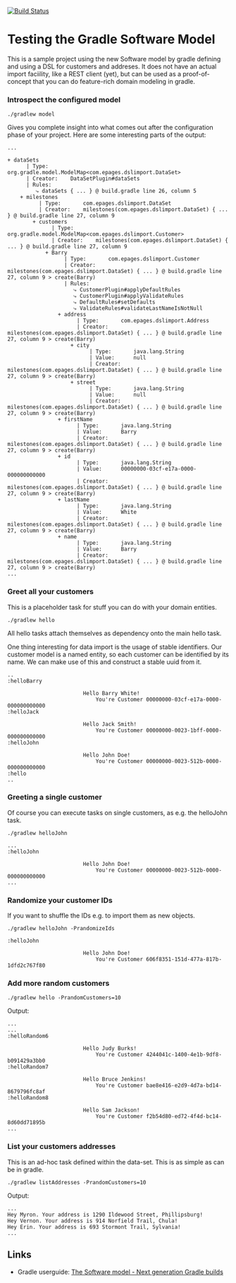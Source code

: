 [![Build Status](https://travis-ci.org/otrosien/gradle-dslimport.png)](https://travis-ci.org/otrosien/gradle-dslimport)

# Testing the Gradle Software Model

This is a sample project using the new Software model by gradle defining and using a DSL for customers and addreses.
It does not have an actual import faciility, like a REST client (yet), but can be used as a proof-of-concept that
you can do feature-rich domain modeling in gradle.

### Introspect the configured model

```
./gradlew model
```

Gives you complete insight into what comes out after the configuration phase of your project.
Here are some interesting parts of the output: 

```
...

+ dataSets
      | Type:   	org.gradle.model.ModelMap<com.epages.dslimport.DataSet>
      | Creator: 	DataSetPlugin#dataSets
      | Rules:
         ⤷ dataSets { ... } @ build.gradle line 26, column 5
    + milestones
          | Type:   	com.epages.dslimport.DataSet
          | Creator: 	milestones(com.epages.dslimport.DataSet) { ... } @ build.gradle line 27, column 9
        + customers
              | Type:   	org.gradle.model.ModelMap<com.epages.dslimport.Customer>
              | Creator: 	milestones(com.epages.dslimport.DataSet) { ... } @ build.gradle line 27, column 9
            + Barry
                  | Type:   	com.epages.dslimport.Customer
                  | Creator: 	milestones(com.epages.dslimport.DataSet) { ... } @ build.gradle line 27, column 9 > create(Barry)
                  | Rules:
                     ⤷ CustomerPlugin#applyDefaultRules
                     ⤷ CustomerPlugin#applyValidateRules
                     ⤷ DefaultRules#setDefaults
                     ⤷ ValidateRules#validateLastNameIsNotNull
                + address
                      | Type:   	com.epages.dslimport.Address
                      | Creator: 	milestones(com.epages.dslimport.DataSet) { ... } @ build.gradle line 27, column 9 > create(Barry)
                    + city
                          | Type:   	java.lang.String
                          | Value:  	null
                          | Creator: 	milestones(com.epages.dslimport.DataSet) { ... } @ build.gradle line 27, column 9 > create(Barry)
                    + street
                          | Type:   	java.lang.String
                          | Value:  	null
                          | Creator: 	milestones(com.epages.dslimport.DataSet) { ... } @ build.gradle line 27, column 9 > create(Barry)
                + firstName
                      | Type:   	java.lang.String
                      | Value:  	Barry
                      | Creator: 	milestones(com.epages.dslimport.DataSet) { ... } @ build.gradle line 27, column 9 > create(Barry)
                + id
                      | Type:   	java.lang.String
                      | Value:  	00000000-03cf-e17a-0000-000000000000
                      | Creator: 	milestones(com.epages.dslimport.DataSet) { ... } @ build.gradle line 27, column 9 > create(Barry)
                + lastName
                      | Type:   	java.lang.String
                      | Value:  	White
                      | Creator: 	milestones(com.epages.dslimport.DataSet) { ... } @ build.gradle line 27, column 9 > create(Barry)
                + name
                      | Type:   	java.lang.String
                      | Value:  	Barry
                      | Creator: 	milestones(com.epages.dslimport.DataSet) { ... } @ build.gradle line 27, column 9 > create(Barry)
...
```


### Greet all your customers

This is a placeholder task for stuff you can do with your domain entities.


```
./gradlew hello
```

All hello tasks attach themselves as dependency onto the main hello task.

One thing interesting for data import is the usage of stable identifiers. Our customer model is a named entity, so each 
customer can be identified by its name. We can make use of this and construct a stable uuid from it.


```
..
:helloBarry

                        Hello Barry White! 
                            You're Customer 00000000-03cf-e17a-0000-000000000000
:helloJack

                        Hello Jack Smith! 
                            You're Customer 00000000-0023-1bff-0000-000000000000
:helloJohn

                        Hello John Doe! 
                            You're Customer 00000000-0023-512b-0000-000000000000
:hello
..
```

### Greeting a single customer

Of course you can execute tasks on single customers, as e.g. the helloJohn task.


```
./gradlew helloJohn
```

```
...
:helloJohn

                        Hello John Doe! 
                            You're Customer 00000000-0023-512b-0000-000000000000
...
```

### Randomize your customer IDs

If you want to shuffle the IDs e.g. to import them as new objects.


```
./gradlew helloJohn -PrandomizeIds
```

```
:helloJohn

                        Hello John Doe! 
                            You're Customer 606f8351-151d-477a-817b-1dfd2c767f80
```


### Add more random customers

```
./gradlew hello -PrandomCustomers=10
```

Output:


```
...
...
:helloRandom6

                        Hello Judy Burks! 
                            You're Customer 4244041c-1400-4e1b-9df8-b091429a3bb0
:helloRandom7

                        Hello Bruce Jenkins! 
                            You're Customer bae8e416-e2d9-4d7a-bd14-8679796fc8af
:helloRandom8

                        Hello Sam Jackson! 
                            You're Customer f2b54d80-ed72-4f4d-bc14-8d60dd71895b
...
```

### List your customers addresses

This is an ad-hoc task defined within the data-set. This is as simple as can be in gradle.

```
./gradlew listAddresses -PrandomCustomers=10
```

Output:

```
...
Hey Myron. Your address is 1290 Ildewood Street, Phillipsburg!
Hey Vernon. Your address is 914 Norfield Trail, Chula!
Hey Erin. Your address is 693 Stormont Trail, Sylvania!
...

```

## Links

* Gradle userguide: [The Software model - Next generation Gradle builds](https://docs.gradle.org/current/userguide/userguide_single.html#N1777A)

